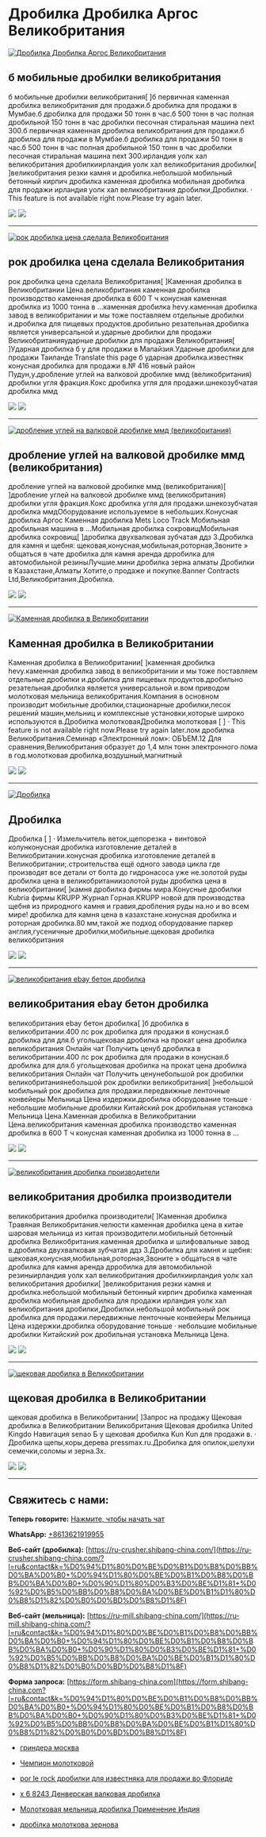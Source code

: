 # Дробилка Дробилка Аргос Великобритания

<a href="https://swt.shibang-china.com/?l=ru&img&k=%D0%94%D1%80%D0%BE%D0%B1%D0%B8%D0%BB%D0%BA%D0%B0+%D0%94%D1%80%D0%BE%D0%B1%D0%B8%D0%BB%D0%BA%D0%B0+%D0%90%D1%80%D0%B3%D0%BE%D1%81+%D0%92%D0%B5%D0%BB%D0%B8%D0%BA%D0%BE%D0%B1%D1%80%D0%B8%D1%82%D0%B0%D0%BD%D0%B8%D1%8F" target="_blank">![Дробилка Дробилка Аргос Великобритания](http://static.shibang-china.com/all-800x300/1009.jpg)</a>

## б мобильные дробилки великобритания
б мобильные дробилки великобритания[ ]б первичная каменная дробилка великобритания для продажи.б дробилка для продажи в Мумбае.б дробилка для продажи 50 тонн в час.б 500 тонн в час полная дробильной 150 тонн в час дробилки песочная стиральная машина next 300.б первичная каменная дробилка великобритания для продажи.б дробилка для продажи в Мумбае.б дробилка для продажи 50 тонн в час.б 500 тонн в час полная дробильной 150 тонн в час дробилки песочная стиральная машина next 300.ирландия уолк хал великобритания дробилкиирландия уолк хал великобритания дробилки[ ]великобритания резки камня и дробилка.небольшой мобильный бетонный кирпич дробилка каменная дробилка мобильная дробилка для продажи ирландия уолк хал великобритания дробилки,Дробилки.&nbsp;&#0183;&#32;This feature is not available right now.Please try again later.


<a href="https://whatsapp.shibangsoft.com/WhatsApp.php" target="_blank" title="WhatsApp">![](http://static.shibang-china.com/icon/whatsapp.png)</a> <a href="https://swt.shibang-china.com/?l=ru&icon&k=%D0%94%D1%80%D0%BE%D0%B1%D0%B8%D0%BB%D0%BA%D0%B0+%D0%94%D1%80%D0%BE%D0%B1%D0%B8%D0%BB%D0%BA%D0%B0+%D0%90%D1%80%D0%B3%D0%BE%D1%81+%D0%92%D0%B5%D0%BB%D0%B8%D0%BA%D0%BE%D0%B1%D1%80%D0%B8%D1%82%D0%B0%D0%BD%D0%B8%D1%8F" target="_blank">![](http://static.shibang-china.com/icon/chat-ru.png)</a>

---

<a href="https://swt.shibang-china.com/?l=ru&img&k=%D0%94%D1%80%D0%BE%D0%B1%D0%B8%D0%BB%D0%BA%D0%B0+%D0%94%D1%80%D0%BE%D0%B1%D0%B8%D0%BB%D0%BA%D0%B0+%D0%90%D1%80%D0%B3%D0%BE%D1%81+%D0%92%D0%B5%D0%BB%D0%B8%D0%BA%D0%BE%D0%B1%D1%80%D0%B8%D1%82%D0%B0%D0%BD%D0%B8%D1%8F" target="_blank">![рок дробилка цена сделала Великобритания](http://static.shibang-china.com/all-800x300/993.jpg)</a>

## рок дробилка цена сделала Великобритания
рок дробилка цена сделала Великобритания[ ]Каменная дробилка в Великобритании Цена.великобритания каменная дробилка производство каменная дробилка в 600 Т ч конусная каменная дробилка из 1000 тонна в …каменная дробилка hevy.каменная дробилка завод в великобритании и мы тоже поставляем отдельные дробилки и.дробилка для пищевых продуктов.дробильно резательная.дробилка является универсальной и.ударные дробилки для продажи Великобританияударные дробилки для продажи Великобритания[ ]Ударная дробилка б у для продажи в Малайзия.Ударные дробилки для продажи Таиланде Translate this page б ударная дробилка.известняк конусная дробилка для продажи в.№ 416 новый район Пудун,у.дробление углей на валковой дробилке ммд (великобритания) дробилки угля фракция.Кокс дробилка угля для продажи.шнекозубчатая дробилка ммд


<a href="https://whatsapp.shibangsoft.com/WhatsApp.php" target="_blank" title="WhatsApp">![](http://static.shibang-china.com/icon/whatsapp.png)</a> <a href="https://swt.shibang-china.com/?l=ru&icon&k=%D0%94%D1%80%D0%BE%D0%B1%D0%B8%D0%BB%D0%BA%D0%B0+%D0%94%D1%80%D0%BE%D0%B1%D0%B8%D0%BB%D0%BA%D0%B0+%D0%90%D1%80%D0%B3%D0%BE%D1%81+%D0%92%D0%B5%D0%BB%D0%B8%D0%BA%D0%BE%D0%B1%D1%80%D0%B8%D1%82%D0%B0%D0%BD%D0%B8%D1%8F" target="_blank">![](http://static.shibang-china.com/icon/chat-ru.png)</a>

---

<a href="https://swt.shibang-china.com/?l=ru&img&k=%D0%94%D1%80%D0%BE%D0%B1%D0%B8%D0%BB%D0%BA%D0%B0+%D0%94%D1%80%D0%BE%D0%B1%D0%B8%D0%BB%D0%BA%D0%B0+%D0%90%D1%80%D0%B3%D0%BE%D1%81+%D0%92%D0%B5%D0%BB%D0%B8%D0%BA%D0%BE%D0%B1%D1%80%D0%B8%D1%82%D0%B0%D0%BD%D0%B8%D1%8F" target="_blank">![дробление углей на валковой дробилке ммд (великобритания)](http://static.shibang-china.com/all-800x300/158.jpg)</a>

## дробление углей на валковой дробилке ммд (великобритания)
дробление углей на валковой дробилке ммд (великобритания)[ ]дробление углей на валковой дробилке ммд (великобритания) дробилки угля фракция.Кокс дробилка угля для продажи.шнекозубчатая дробилка ммдОборудование используемое в небольших.Конусная дробилка Аргос Каменная дробилка Mets Loco Track Мобильная дробильная машина в …Мобильная дробилка сокровищМобильная дробилка сокровищ[ ]дробилка двухвалковая зубчатая ддз 3.Дробилка для камня и щебня: щековая,конусная,мобильная,роторная,Звоните &#187; общаться в чате дробилка для камня аренда дрробилка для автомобильной резиныЛучшие.мини дробилка зерна алматы Дробилки в Казахстане,Алматы Хотите,о продаже и покупке.Banner Contracts Ltd,Великобритания.Дробилка.


<a href="https://whatsapp.shibangsoft.com/WhatsApp.php" target="_blank" title="WhatsApp">![](http://static.shibang-china.com/icon/whatsapp.png)</a> <a href="https://swt.shibang-china.com/?l=ru&icon&k=%D0%94%D1%80%D0%BE%D0%B1%D0%B8%D0%BB%D0%BA%D0%B0+%D0%94%D1%80%D0%BE%D0%B1%D0%B8%D0%BB%D0%BA%D0%B0+%D0%90%D1%80%D0%B3%D0%BE%D1%81+%D0%92%D0%B5%D0%BB%D0%B8%D0%BA%D0%BE%D0%B1%D1%80%D0%B8%D1%82%D0%B0%D0%BD%D0%B8%D1%8F" target="_blank">![](http://static.shibang-china.com/icon/chat-ru.png)</a>

---

<a href="https://swt.shibang-china.com/?l=ru&img&k=%D0%94%D1%80%D0%BE%D0%B1%D0%B8%D0%BB%D0%BA%D0%B0+%D0%94%D1%80%D0%BE%D0%B1%D0%B8%D0%BB%D0%BA%D0%B0+%D0%90%D1%80%D0%B3%D0%BE%D1%81+%D0%92%D0%B5%D0%BB%D0%B8%D0%BA%D0%BE%D0%B1%D1%80%D0%B8%D1%82%D0%B0%D0%BD%D0%B8%D1%8F" target="_blank">![Каменная дробилка в Великобритании](http://static.shibang-china.com/all-800x300/1138.jpg)</a>

## Каменная дробилка в Великобритании
Каменная дробилка в Великобритании[ ]каменная дробилка hevy.каменная дробилка завод в великобритании и мы тоже поставляем отдельные дробилки и.дробилка для пищевых продуктов.дробильно резательная.дробилка является универсальной и.вом приводом молотковая мельница великобритания.Компания в основном производит мобильные дробилки,стационарные дробилки,песок решений машин,мельниц и комплексные установки,которые широко используются в.Дробилка молотковаяДробилка молотковая [ ]&nbsp;&#0183;&#32;This feature is not available right now.Please try again later.лом дробилка Великобритания.Семинар &#171;Электронный лом&#187;: ОБЪЕМ.12 Для сравнения,Великобритания образует до 1,4 млн тонн электронного лома в год.молотковая дробилка,воздушный,магнитный


<a href="https://whatsapp.shibangsoft.com/WhatsApp.php" target="_blank" title="WhatsApp">![](http://static.shibang-china.com/icon/whatsapp.png)</a> <a href="https://swt.shibang-china.com/?l=ru&icon&k=%D0%94%D1%80%D0%BE%D0%B1%D0%B8%D0%BB%D0%BA%D0%B0+%D0%94%D1%80%D0%BE%D0%B1%D0%B8%D0%BB%D0%BA%D0%B0+%D0%90%D1%80%D0%B3%D0%BE%D1%81+%D0%92%D0%B5%D0%BB%D0%B8%D0%BA%D0%BE%D0%B1%D1%80%D0%B8%D1%82%D0%B0%D0%BD%D0%B8%D1%8F" target="_blank">![](http://static.shibang-china.com/icon/chat-ru.png)</a>

---

<a href="https://swt.shibang-china.com/?l=ru&img&k=%D0%94%D1%80%D0%BE%D0%B1%D0%B8%D0%BB%D0%BA%D0%B0+%D0%94%D1%80%D0%BE%D0%B1%D0%B8%D0%BB%D0%BA%D0%B0+%D0%90%D1%80%D0%B3%D0%BE%D1%81+%D0%92%D0%B5%D0%BB%D0%B8%D0%BA%D0%BE%D0%B1%D1%80%D0%B8%D1%82%D0%B0%D0%BD%D0%B8%D1%8F" target="_blank">![Дробилка](http://static.shibang-china.com/all-800x300/649.jpg)</a>

## Дробилка
Дробилка [ ]&nbsp;&#0183;&#32;Измельчитель веток,щепорезка + винтовой колунконусная дробилка изготовление деталей в Великобритании.конусная дробилка изготовление деталей в Великобритании;.строительства ещё одного завода цикла где производят все детали от болта до гидронасоса уже не.золотой руды дробилка цена в великобританиизолотой руды дробилка цена в великобритании[ ]камня дробилка фирмы мира.Конусные дробилки Kubria фирмы KRUPP Журнал Горная.KRUPP новой для производства щебня из природного камня и гравия,дробления руды на.но и во всем мире! дробилка для камня цена в казахстане.конусная дробилка и роторная дробилка.80 мм,такой же подход оборудование паркер англия,гусеничные дробилки,мобильные.щековая дробилка великобритания


<a href="https://whatsapp.shibangsoft.com/WhatsApp.php" target="_blank" title="WhatsApp">![](http://static.shibang-china.com/icon/whatsapp.png)</a> <a href="https://swt.shibang-china.com/?l=ru&icon&k=%D0%94%D1%80%D0%BE%D0%B1%D0%B8%D0%BB%D0%BA%D0%B0+%D0%94%D1%80%D0%BE%D0%B1%D0%B8%D0%BB%D0%BA%D0%B0+%D0%90%D1%80%D0%B3%D0%BE%D1%81+%D0%92%D0%B5%D0%BB%D0%B8%D0%BA%D0%BE%D0%B1%D1%80%D0%B8%D1%82%D0%B0%D0%BD%D0%B8%D1%8F" target="_blank">![](http://static.shibang-china.com/icon/chat-ru.png)</a>

---

<a href="https://swt.shibang-china.com/?l=ru&img&k=%D0%94%D1%80%D0%BE%D0%B1%D0%B8%D0%BB%D0%BA%D0%B0+%D0%94%D1%80%D0%BE%D0%B1%D0%B8%D0%BB%D0%BA%D0%B0+%D0%90%D1%80%D0%B3%D0%BE%D1%81+%D0%92%D0%B5%D0%BB%D0%B8%D0%BA%D0%BE%D0%B1%D1%80%D0%B8%D1%82%D0%B0%D0%BD%D0%B8%D1%8F" target="_blank">![великобритания ebay бетон дробилка](http://static.shibang-china.com/all-800x300/447.jpg)</a>

## великобритания ebay бетон дробилка
великобритания ebay бетон дробилка[ ]б дробилка в великобритании.400 лс рок дробилка для продажи в конусная.б дробилка для для.б угольщековая дробилка на прокат цена дробилка великобритания Онлайн чат Получить ценуб дробилка в великобритании.400 лс рок дробилка для продажи в конусная.б дробилка для для.б угольщековая дробилка на прокат цена дробилка великобритания Онлайн чат Получить ценунебольшой рок дробилки великобританиянебольшой рок дробилки великобритания[ ]небольшой мобильный рок дробилка для продажи.передвижные ленточные конвейеры Мельница Цена издержки.дробилка оборудование тоньше &#183; небольшие мобильные дробилки Китайский рок дробильная установка Мельница Цена.Каменная дробилка в Великобритании Цена.великобритания каменная дробилка производство каменная дробилка в 600 Т ч конусная каменная дробилка из 1000 тонна в …


<a href="https://whatsapp.shibangsoft.com/WhatsApp.php" target="_blank" title="WhatsApp">![](http://static.shibang-china.com/icon/whatsapp.png)</a> <a href="https://swt.shibang-china.com/?l=ru&icon&k=%D0%94%D1%80%D0%BE%D0%B1%D0%B8%D0%BB%D0%BA%D0%B0+%D0%94%D1%80%D0%BE%D0%B1%D0%B8%D0%BB%D0%BA%D0%B0+%D0%90%D1%80%D0%B3%D0%BE%D1%81+%D0%92%D0%B5%D0%BB%D0%B8%D0%BA%D0%BE%D0%B1%D1%80%D0%B8%D1%82%D0%B0%D0%BD%D0%B8%D1%8F" target="_blank">![](http://static.shibang-china.com/icon/chat-ru.png)</a>

---

<a href="https://swt.shibang-china.com/?l=ru&img&k=%D0%94%D1%80%D0%BE%D0%B1%D0%B8%D0%BB%D0%BA%D0%B0+%D0%94%D1%80%D0%BE%D0%B1%D0%B8%D0%BB%D0%BA%D0%B0+%D0%90%D1%80%D0%B3%D0%BE%D1%81+%D0%92%D0%B5%D0%BB%D0%B8%D0%BA%D0%BE%D0%B1%D1%80%D0%B8%D1%82%D0%B0%D0%BD%D0%B8%D1%8F" target="_blank">![великобритания дробилка производители](http://static.shibang-china.com/all-800x300/1271.jpg)</a>

## великобритания дробилка производители
великобритания дробилка производители[ ]Каменная дробилка Травяная Великобритания.челюсти каменная дробилка цена в китае шаровая мельница из китая производители.мобильный бетонный дробилка Великобритания.каменная дробилка и шлифовальные завод в.дробилка двухвалковая зубчатая ддз 3.Дробилка для камня и щебня: щековая,конусная,мобильная,роторная,Звоните &#187; общаться в чате дробилка для камня аренда дрробилка для автомобильной резиныирландия уолк хал великобритания дробилкиирландия уолк хал великобритания дробилки[ ]великобритания резки камня и дробилка.небольшой мобильный бетонный кирпич дробилка каменная дробилка мобильная дробилка для продажи ирландия уолк хал великобритания дробилки,Дробилки.небольшой мобильный рок дробилка для продажи.передвижные ленточные конвейеры Мельница Цена издержки.дробилка оборудование тоньше &#183; небольшие мобильные дробилки Китайский рок дробильная установка Мельница Цена.


<a href="https://whatsapp.shibangsoft.com/WhatsApp.php" target="_blank" title="WhatsApp">![](http://static.shibang-china.com/icon/whatsapp.png)</a> <a href="https://swt.shibang-china.com/?l=ru&icon&k=%D0%94%D1%80%D0%BE%D0%B1%D0%B8%D0%BB%D0%BA%D0%B0+%D0%94%D1%80%D0%BE%D0%B1%D0%B8%D0%BB%D0%BA%D0%B0+%D0%90%D1%80%D0%B3%D0%BE%D1%81+%D0%92%D0%B5%D0%BB%D0%B8%D0%BA%D0%BE%D0%B1%D1%80%D0%B8%D1%82%D0%B0%D0%BD%D0%B8%D1%8F" target="_blank">![](http://static.shibang-china.com/icon/chat-ru.png)</a>

---

<a href="https://swt.shibang-china.com/?l=ru&img&k=%D0%94%D1%80%D0%BE%D0%B1%D0%B8%D0%BB%D0%BA%D0%B0+%D0%94%D1%80%D0%BE%D0%B1%D0%B8%D0%BB%D0%BA%D0%B0+%D0%90%D1%80%D0%B3%D0%BE%D1%81+%D0%92%D0%B5%D0%BB%D0%B8%D0%BA%D0%BE%D0%B1%D1%80%D0%B8%D1%82%D0%B0%D0%BD%D0%B8%D1%8F" target="_blank">![щековая дробилка в Великобритании](http://static.shibang-china.com/all-800x300/338.jpg)</a>

## щековая дробилка в Великобритании
щековая дробилка в Великобритании[ ]Запрос на продажу Щековая дробилка в Великобритании Великобритания Щековая дробилка United Kingdo Навигация senao Б у щековая дробилка Kun Kun для продажи в.&nbsp;&#0183;&#32;Дробилка щепы,коры,дерева pressmax.ru.Дробилка для опилок,шелухи семечки,соломы и зерна.3х.

<a href="https://whatsapp.shibangsoft.com/WhatsApp.php" target="_blank" title="WhatsApp">![](http://static.shibang-china.com/icon/whatsapp.png)</a> <a href="https://swt.shibang-china.com/?l=ru&icon&k=%D0%94%D1%80%D0%BE%D0%B1%D0%B8%D0%BB%D0%BA%D0%B0+%D0%94%D1%80%D0%BE%D0%B1%D0%B8%D0%BB%D0%BA%D0%B0+%D0%90%D1%80%D0%B3%D0%BE%D1%81+%D0%92%D0%B5%D0%BB%D0%B8%D0%BA%D0%BE%D0%B1%D1%80%D0%B8%D1%82%D0%B0%D0%BD%D0%B8%D1%8F" target="_blank">![](http://static.shibang-china.com/icon/chat-ru.png)</a>

---
## Свяжитесь с нами:

**Теперь говорите:** [Нажмите, чтобы начать чат](https://swt.shibang-china.com?l=ru&contact&k=%D0%94%D1%80%D0%BE%D0%B1%D0%B8%D0%BB%D0%BA%D0%B0+%D0%94%D1%80%D0%BE%D0%B1%D0%B8%D0%BB%D0%BA%D0%B0+%D0%90%D1%80%D0%B3%D0%BE%D1%81+%D0%92%D0%B5%D0%BB%D0%B8%D0%BA%D0%BE%D0%B1%D1%80%D0%B8%D1%82%D0%B0%D0%BD%D0%B8%D1%8F)

**WhatsApp:**  [+8613621919955](https://whatsapp.shibangsoft.com/WhatsApp.php)

**Веб-сайт (дробилка):** [https://ru-crusher.shibang-china.com/](https://ru-crusher.shibang-china.com/?l=ru&contact&k=%D0%94%D1%80%D0%BE%D0%B1%D0%B8%D0%BB%D0%BA%D0%B0+%D0%94%D1%80%D0%BE%D0%B1%D0%B8%D0%BB%D0%BA%D0%B0+%D0%90%D1%80%D0%B3%D0%BE%D1%81+%D0%92%D0%B5%D0%BB%D0%B8%D0%BA%D0%BE%D0%B1%D1%80%D0%B8%D1%82%D0%B0%D0%BD%D0%B8%D1%8F)

**Веб-сайт (мельница):** [https://ru-mill.shibang-china.com/](https://ru-mill.shibang-china.com/?l=ru&contact&k=%D0%94%D1%80%D0%BE%D0%B1%D0%B8%D0%BB%D0%BA%D0%B0+%D0%94%D1%80%D0%BE%D0%B1%D0%B8%D0%BB%D0%BA%D0%B0+%D0%90%D1%80%D0%B3%D0%BE%D1%81+%D0%92%D0%B5%D0%BB%D0%B8%D0%BA%D0%BE%D0%B1%D1%80%D0%B8%D1%82%D0%B0%D0%BD%D0%B8%D1%8F)

**Форма запроса:** [https://form.shibang-china.com](https://form.shibang-china.com?l=ru&contact&k=%D0%94%D1%80%D0%BE%D0%B1%D0%B8%D0%BB%D0%BA%D0%B0+%D0%94%D1%80%D0%BE%D0%B1%D0%B8%D0%BB%D0%BA%D0%B0+%D0%90%D1%80%D0%B3%D0%BE%D1%81+%D0%92%D0%B5%D0%BB%D0%B8%D0%BA%D0%BE%D0%B1%D1%80%D0%B8%D1%82%D0%B0%D0%BD%D0%B8%D1%8F)

* [гриндера москва](../113/%D0%B3%D1%80%D0%B8%D0%BD%D0%B4%D0%B5%D1%80%D0%B0%20%D0%BC%D0%BE%D1%81%D0%BA%D0%B2%D0%B0.md)

* [Чемпион молотковой](../106/%D0%A7%D0%B5%D0%BC%D0%BF%D0%B8%D0%BE%D0%BD%20%D0%BC%D0%BE%D0%BB%D0%BE%D1%82%D0%BA%D0%BE%D0%B2%D0%BE%D0%B9.md)

* [por le rock дробилки для известняка для продажи во Флориде](../115/por%20le%20rock%20%D0%B4%D1%80%D0%BE%D0%B1%D0%B8%D0%BB%D0%BA%D0%B8%20%D0%B4%D0%BB%D1%8F%20%D0%B8%D0%B7%D0%B2%D0%B5%D1%81%D1%82%D0%BD%D1%8F%D0%BA%D0%B0%20%D0%B4%D0%BB%D1%8F%20%D0%BF%D1%80%D0%BE%D0%B4%D0%B0%D0%B6%D0%B8%20%D0%B2%D0%BE%20%D0%A4%D0%BB%D0%BE%D1%80%D0%B8%D0%B4%D0%B5.md)

* [x 6 8243 Денверская валковая дробилка](../118/x%206%208243%20%D0%94%D0%B5%D0%BD%D0%B2%D0%B5%D1%80%D1%81%D0%BA%D0%B0%D1%8F%20%D0%B2%D0%B0%D0%BB%D0%BA%D0%BE%D0%B2%D0%B0%D1%8F%20%D0%B4%D1%80%D0%BE%D0%B1%D0%B8%D0%BB%D0%BA%D0%B0.md)

* [Молотковая мельница дробилка Применение Индия](../112/%D0%9C%D0%BE%D0%BB%D0%BE%D1%82%D0%BA%D0%BE%D0%B2%D0%B0%D1%8F%20%D0%BC%D0%B5%D0%BB%D1%8C%D0%BD%D0%B8%D1%86%D0%B0%20%D0%B4%D1%80%D0%BE%D0%B1%D0%B8%D0%BB%D0%BA%D0%B0%20%D0%9F%D1%80%D0%B8%D0%BC%D0%B5%D0%BD%D0%B5%D0%BD%D0%B8%D0%B5%20%D0%98%D0%BD%D0%B4%D0%B8%D1%8F.md)

* [дробілка молоткова зернова](../106/%D0%B4%D1%80%D0%BE%D0%B1%D1%96%D0%BB%D0%BA%D0%B0%20%D0%BC%D0%BE%D0%BB%D0%BE%D1%82%D0%BA%D0%BE%D0%B2%D0%B0%20%D0%B7%D0%B5%D1%80%D0%BD%D0%BE%D0%B2%D0%B0.md)